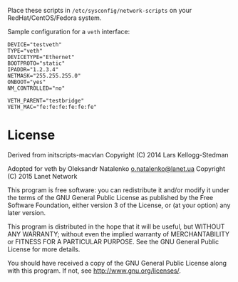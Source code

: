Place these scripts in `/etc/sysconfig/network-scripts` on your
RedHat/CentOS/Fedora system.

Sample configuration for a `veth` interface:

	DEVICE="testveth"
	TYPE="veth"
	DEVICETYPE="Ethernet"
	BOOTPROTO="static"
	IPADDR="1.2.3.4"
	NETMASK="255.255.255.0"
	ONBOOT="yes"
	NM_CONTROLLED="no"

	VETH_PARENT="testbridge"
	VETH_MAC="fe:fe:fe:fe:fe:fe"

License
=======

Derived from initscripts-macvlan
Copyright (C) 2014 Lars Kellogg-Stedman

Adopted for veth by Oleksandr Natalenko <o.natalenko@lanet.ua>
Copyright (C) 2015 Lanet Network

This program is free software: you can redistribute it and/or modify
it under the terms of the GNU General Public License as published by
the Free Software Foundation, either version 3 of the License, or
(at your option) any later version.

This program is distributed in the hope that it will be useful,
but WITHOUT ANY WARRANTY; without even the implied warranty of
MERCHANTABILITY or FITNESS FOR A PARTICULAR PURPOSE.  See the
GNU General Public License for more details.

You should have received a copy of the GNU General Public License
along with this program.  If not, see <http://www.gnu.org/licenses/>.

